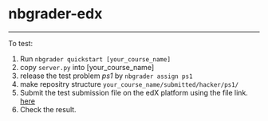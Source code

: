 # nbgrader-edx
-----
To test:
  1. Run `nbgrader quickstart [your_course_name]`
  2. copy `server.py` into [your_course_name]
  3. release the test problem *ps1* by `nbgrader assign ps1`
  4. make repositry structure `your_course_name/submitted/hacker/ps1/`
  5. Submit the test submission file on the edX platform using the file link. [here](https://raw.githubusercontent.com/jupyter/nbgrader/master/nbgrader/tests/preprocessors/files/test.ipynb)
  6. Check the result.
